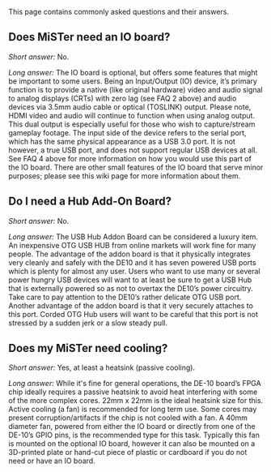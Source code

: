This page contains commonly asked questions and their answers.

## Does MiSTer need an IO board?

_Short answer:_ No.

_Long answer:_ The IO board is optional, but offers some features that might be important to some users.  Being an Input/Output (IO) device, it’s primary function is to provide a native (like original hardware) video and audio signal to analog displays (CRTs) with zero lag (see FAQ 2 above) and audio devices via 3.5mm audio cable or optical (TOSLINK) output.  Please note, HDMI video and audio will continue to function when using analog output.  This dual output is especially useful for those who wish to capture/stream gameplay footage.  The input side of the device refers to the serial port, which has the same physical appearance as a USB 3.0 port.  It is not however, a true USB port, and does not support regular USB devices at all.  See FAQ 4 above for more information on how you would use this part of the IO board.  There are other small features of the IO board that serve minor purposes; please see this wiki page for more information about them.

## Do I need a Hub Add-On Board?

_Short answer:_ No.

_Long answer:_ The USB Hub Addon Board can be considered a luxury item.  An inexpensive OTG USB HUB from online markets will work fine for many people.  The advantage of the addon board is that it physically integrates very cleanly and safely with the DE10 and it has seven powered USB ports which is plenty for almost any user.  Users who want to use many or several power hungry USB devices will want to at least be sure to get a USB Hub that is externally powered so as not to overtax the DE10’s power circuitry.  Take care to pay attention to the DE10’s rather delicate OTG USB port.  Another advantage of the addon board is that it very securely attaches to this port.  Corded OTG Hub users will want to be careful that this port is not stressed by a sudden jerk or a slow steady pull.

## Does my MiSTer need cooling?

_Short answer:_ Yes, at least a heatsink (passive cooling). 

_Long answer:_ While it's fine for general operations, the DE-10 board’s FPGA chip ideally requires a passive heatsink to avoid heat interfering with some of the more complex cores.  22mm x 22mm is the ideal heatsink size for this.  Active cooling (a fan) is recommended for long term use.  Some cores may present corruption/artifacts if the chip is not cooled with a fan.  A 40mm diameter fan, powered from either the IO board or directly from one of the DE-10’s GPIO pins, is the recommended type for this task.  Typically this fan is mounted on the optional IO board, however it can also be mounted on a 3D-printed plate or hand-cut piece of plastic or cardboard if you do not need or have an IO board.



